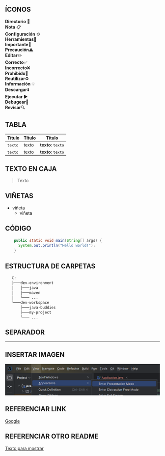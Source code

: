 ## ÍCONOS

**Directorio** 📂 <br>
**Nota** 📋 <br>
**Configuración** ⚙️ <br>
**Herramientas**🔧 <br>
**Importante**📌 <br>
**Precaución**⚠️ <br>
**Editar**✏️ <br>
**Correcto**✅ <br>
**Incorrecto**❌ <br>
**Prohibido**🚫 <br>
**Reutilizar**♻️ <br>
**Información** 💡 <br>
**Descargar**⬇️ <br>
**Ejecutar** ▶️ <br>
**Debugear**🐞 <br>
**Revisar**🔍 <br>

## TABLA

| Título  | Título  | Título             |   
|---------|---------|--------------------|
| `texto` | texto   | **texto**: `texto` |
| `texto` | texto   | **texto**: `texto` |

## TEXTO EN CAJA
> Texto

## VIÑETAS
- viñeta
  - viñeta

## CÓDIGO

```java
    public static void main(String[] args) {
      System.out.println("Hello world!");
    }
```

## ESTRUCTURA DE CARPETAS

```
   C:
   ├───dev-environment
   │   ├───java
   │   ├───maven
   │   └─── ...
   └───dev-workspace
       ├───java-buddies
       ├───my-project
       └─── ...
```

## SEPARADOR

---

## INSERTAR IMAGEN
![Texto por defecto](presentation-mode.png)

## REFERENCIAR LINK
[Google](https://www.google.com.pe)

## REFERENCIAR OTRO README
[Texto para mostrar](../notes/2024.agosto/01-install-java/README.md)
